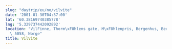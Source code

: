 ```yaml
---
slug: "daytrip/eu/no/vilvite"
date: '2001-01-30T04:37:00'
lat: '60.38169740385778'
lng: '5.329737442092892'
location: "VilFinne, Thorm\xF8hlens gate, M\xF8hlenpris, Bergenhus, Bergen, Vestland,\
  \ 5058, Norge"
title: VilVite
---
```



